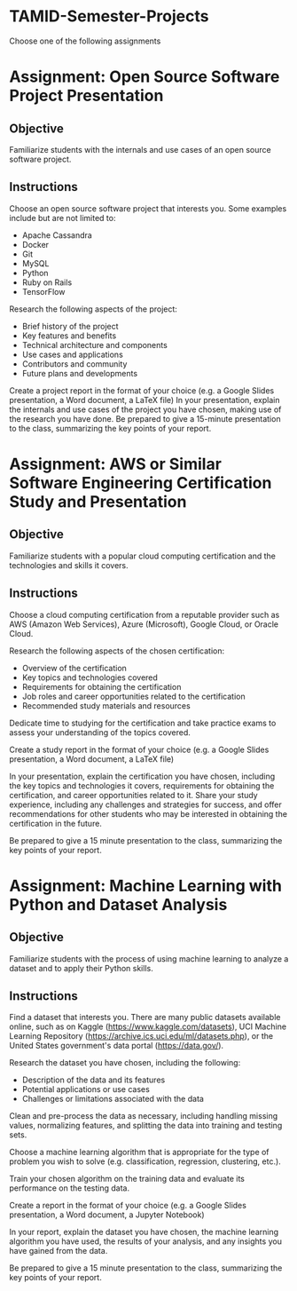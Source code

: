 # TAMID-Semester-Projects

Choose one of the following assignments

# Assignment: Open Source Software Project Presentation

## Objective

Familiarize students with the internals and use cases of an open source software project.

## Instructions

Choose an open source software project that interests you. Some examples include but are not limited to:
- Apache Cassandra
- Docker
- Git
- MySQL
- Python
- Ruby on Rails
- TensorFlow

Research the following aspects of the project:
- Brief history of the project
- Key features and benefits
- Technical architecture and components
- Use cases and applications
- Contributors and community
- Future plans and developments

Create a project report in the format of your choice (e.g. a Google Slides presentation, a Word document, a LaTeX file)
In your presentation, explain the internals and use cases of the project you have chosen, making use of the research you have done.
Be prepared to give a 15-minute presentation to the class, summarizing the key points of your report.



# Assignment: AWS or Similar Software Engineering Certification Study and Presentation

## Objective 

Familiarize students with a popular cloud computing certification and the technologies and skills it covers.

## Instructions

Choose a cloud computing certification from a reputable provider such as AWS (Amazon Web Services), Azure (Microsoft), Google Cloud, or Oracle Cloud.

Research the following aspects of the chosen certification:
- Overview of the certification
- Key topics and technologies covered
- Requirements for obtaining the certification
- Job roles and career opportunities related to the certification
- Recommended study materials and resources

Dedicate time to studying for the certification and take practice exams to assess your understanding of the topics covered.

Create a study report in the format of your choice (e.g. a Google Slides presentation, a Word document, a LaTeX file)

In your presentation, explain the certification you have chosen, including the key topics and technologies it covers, requirements for obtaining the certification, and career opportunities related to it. Share your study experience, including any challenges and strategies for success, and offer recommendations for other students who may be interested in obtaining the certification in the future.

Be prepared to give a 15 minute presentation to the class, summarizing the key points of your report.


# Assignment: Machine Learning with Python and Dataset Analysis

## Objective 

Familiarize students with the process of using machine learning to analyze a dataset and to apply their Python skills.

## Instructions

Find a dataset that interests you. There are many public datasets available online, such as on Kaggle (https://www.kaggle.com/datasets), UCI Machine Learning Repository (https://archive.ics.uci.edu/ml/datasets.php), or the United States government's data portal (https://data.gov/).

Research the dataset you have chosen, including the following:
- Description of the data and its features
- Potential applications or use cases
- Challenges or limitations associated with the data

Clean and pre-process the data as necessary, including handling missing values, normalizing features, and splitting the data into training and testing sets.

Choose a machine learning algorithm that is appropriate for the type of problem you wish to solve (e.g. classification, regression, clustering, etc.).

Train your chosen algorithm on the training data and evaluate its performance on the testing data.

Create a report in the format of your choice (e.g. a Google Slides presentation, a Word document, a Jupyter Notebook)

In your report, explain the dataset you have chosen, the machine learning algorithm you have used, the results of your analysis, and any insights you have gained from the data.

Be prepared to give a 15 minute presentation to the class, summarizing the key points of your report.
